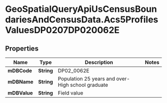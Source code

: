 # GeoSpatialQueryApiUsCensusBoundariesAndCensusData.Acs5ProfilesValuesDP0207DP020062E

## Properties

Name | Type | Description | Notes
------------ | ------------- | ------------- | -------------
**mDBCode** | **String** | DP02_0062E | 
**mDBName** | **String** | Population 25 years and over- High school graduate | 
**mDBValue** | **String** | Field value | 



